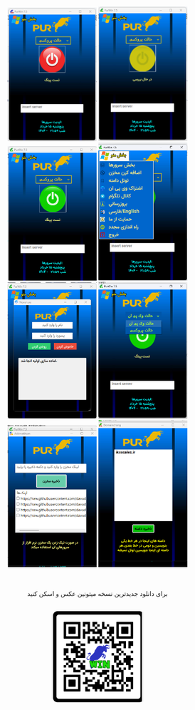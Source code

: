 <center>
  <picture>
   <img alt="Shows an illustrated sun in light mode and a moon with stars in dark mode." src="https://github.com/davudsedft/purwin/blob/main/off.png" width="200px"  >
</picture>
 <picture>
   <img alt="Shows an illustrated sun in light mode and a moon with stars in dark mode." src="https://github.com/davudsedft/purwin/blob/main/yel.png" width="200px"  >
</picture>
    <picture>
   <img alt="Shows an illustrated sun in light mode and a moon with stars in dark mode." src="https://github.com/davudsedft/purwin/blob/main/gr.png" width="200px"  >
</picture>
 <picture>
   <img alt="Shows an illustrated sun in light mode and a moon with stars in dark mode." src="https://github.com/davudsedft/purwin/blob/main/menu.png" width="200px"  >
</picture>

  <br>
    <picture>
   <img alt="Shows an illustrated sun in light mode and a moon with stars in dark mode." src="https://github.com/davudsedft/purwin/blob/main/hot.png" width="200px"  >
</picture>
 <picture>
   <img alt="Shows an illustrated sun in light mode and a moon with stars in dark mode." src="https://github.com/davudsedft/purwin/blob/main/mod.png" width="200px"  >
</picture>
    <picture>
   <img alt="Shows an illustrated sun in light mode and a moon with stars in dark mode." src="https://github.com/davudsedft/purwin/blob/main/makh.png" width="200px"  >
</picture>
 <picture>
   <img alt="Shows an illustrated sun in light mode and a moon with stars in dark mode." src="https://github.com/davudsedft/purwin/blob/main/dam.png" width="200px"  >
</picture>
<br>

<br>
<br>
<p>
  برای دانلود جدیدترین نسخه میتونین عکس و اسکن کنید
  
</p>
<br>
 <picture>
   <img alt="Shows an illustrated sun in light mode and a moon with stars in dark mode." src="https://github.com/davudsedft/purwin/blob/main/purwin.png" width="200px"  >
</picture>
 <picture>
  
</picture>
</center>
